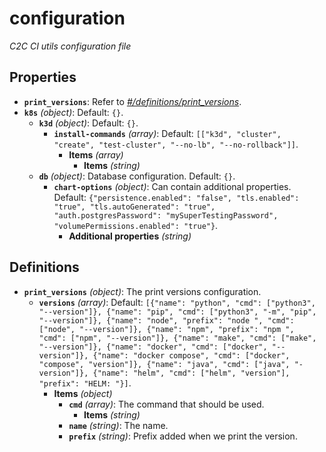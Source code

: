 # configuration

_C2C CI utils configuration file_

## Properties

- <a id="properties/print_versions"></a>**`print_versions`**: Refer to _[#/definitions/print_versions](#definitions/print_versions)_.
- <a id="properties/k8s"></a>**`k8s`** _(object)_: Default: `{}`.
  - <a id="properties/k8s/properties/k3d"></a>**`k3d`** _(object)_: Default: `{}`.
    - <a id="properties/k8s/properties/k3d/properties/install-commands"></a>**`install-commands`** _(array)_: Default: `[["k3d", "cluster", "create", "test-cluster", "--no-lb", "--no-rollback"]]`.
      - <a id="properties/k8s/properties/k3d/properties/install-commands/items"></a>**Items** _(array)_
        - <a id="properties/k8s/properties/k3d/properties/install-commands/items/items"></a>**Items** _(string)_
  - <a id="properties/k8s/properties/db"></a>**`db`** _(object)_: Database configuration. Default: `{}`.
    - <a id="properties/k8s/properties/db/properties/chart-options"></a>**`chart-options`** _(object)_: Can contain additional properties. Default: `{"persistence.enabled": "false", "tls.enabled": "true", "tls.autoGenerated": "true", "auth.postgresPassword": "mySuperTestingPassword", "volumePermissions.enabled": "true"}`.
      - <a id="properties/k8s/properties/db/properties/chart-options/additionalProperties"></a>**Additional properties** _(string)_

## Definitions

- <a id="definitions/print_versions"></a>**`print_versions`** _(object)_: The print versions configuration.
  - <a id="definitions/print_versions/properties/versions"></a>**`versions`** _(array)_: Default: `[{"name": "python", "cmd": ["python3", "--version"]}, {"name": "pip", "cmd": ["python3", "-m", "pip", "--version"]}, {"name": "node", "prefix": "node ", "cmd": ["node", "--version"]}, {"name": "npm", "prefix": "npm ", "cmd": ["npm", "--version"]}, {"name": "make", "cmd": ["make", "--version"]}, {"name": "docker", "cmd": ["docker", "--version"]}, {"name": "docker compose", "cmd": ["docker", "compose", "version"]}, {"name": "java", "cmd": ["java", "-version"]}, {"name": "helm", "cmd": ["helm", "version"], "prefix": "HELM: "}]`.
    - <a id="definitions/print_versions/properties/versions/items"></a>**Items** _(object)_
      - <a id="definitions/print_versions/properties/versions/items/properties/cmd"></a>**`cmd`** _(array)_: The command that should be used.
        - <a id="definitions/print_versions/properties/versions/items/properties/cmd/items"></a>**Items** _(string)_
      - <a id="definitions/print_versions/properties/versions/items/properties/name"></a>**`name`** _(string)_: The name.
      - <a id="definitions/print_versions/properties/versions/items/properties/prefix"></a>**`prefix`** _(string)_: Prefix added when we print the version.
